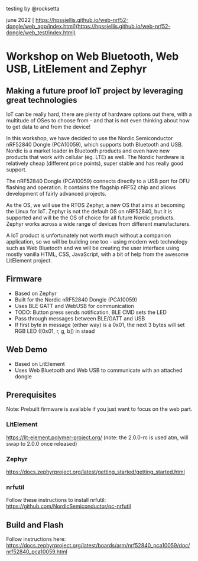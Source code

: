 testing by @rocksetta

june 2022
[
https://hpssjellis.github.io/web-nrf52-dongle/web_app/index.html](https://hpssjellis.github.io/web-nrf52-dongle/web_test/index.html)





# Workshop on Web Bluetooth, Web USB, LitElement and Zephyr

## Making a future proof IoT project by leveraging great technologies

IoT can be really hard, there are plenty of hardware options out there, with a multitude of OSes to choose from - and that is not even thinking about how to get data to and from the device!

In this workshop, we have decided to use the Nordic Semiconductor nRF52840 Dongle (PCA10059), which supports both Bluetooth and USB. Nordic is a market leader in Bluetooth products and even have new products that work with cellular (eg. LTE) as well. The Nordic hardware is relatively cheap (different price points), super stable and has really good support. 

The nRF52840 Dongle (PCA10059) connects directly to a USB port for DFU flashing and operation. It contains the flagship nRF52 chip and allows development of fairly advanced projects.

As the OS, we will use the RTOS Zephyr, a new OS that aims at becoming the Linux for IoT. Zephyr is not the default OS on nRF52840, but it is supported and will be the OS of choice for all future Nordic products. Zephyr works across a wide range of devices from different manufacturers. 

A IoT product is unfortunately not worth much without a companion application, so we will be building one too - using modern web technology such as Web Bluetooth and we will be creating the user interface using mostly vanilla HTML, CSS, JavaScript, with a bit of help from the awesome LitElement project.


## Firmware
* Based on Zephyr
* Built for the Nordic nRF52840 Dongle (PCA10059)
* Uses BLE GATT and WebUSB for communication
* TODO: Button press sends notification, BLE CMD sets the LED
* Pass through messages between BLE/GATT and USB
* If first byte in message (either way) is a 0x01, the next 3 bytes will set RGB LED ([0x01, r, g, b]) in stead

## Web Demo
* Based on LitElement
* Uses Web Bluetooth and Web USB to communicate with an attached dongle

## Prerequisites
Note: Prebuilt firmware is available if you just want to focus on the web part.

### LitElement
https://lit-element.polymer-project.org/ (note: the 2.0.0-rc is used atm, will swap to 2.0.0 once released)

### Zephyr
https://docs.zephyrproject.org/latest/getting_started/getting_started.html

### nrfutil
Follow these instructions to install nrfutil: https://github.com/NordicSemiconductor/pc-nrfutil

## Build and Flash
Follow instructions here: https://docs.zephyrproject.org/latest/boards/arm/nrf52840_pca10059/doc/nrf52840_pca10059.html


